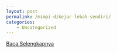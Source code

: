 ```yaml
---
layout: post
permalink: /mimpi-dikejar-lebah-sendiri/
categories:
    - Uncategorized
---
```


[Baca Selengkapnya](/10)